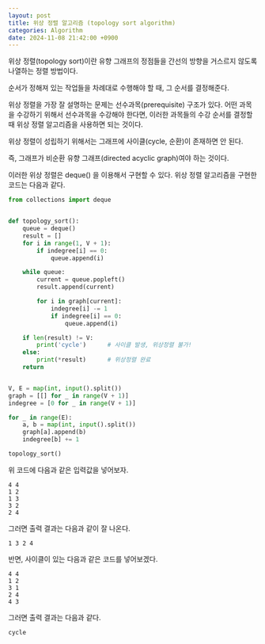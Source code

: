 ```yaml
---
layout: post
title: 위상 정렬 알고리즘 (topology sort algorithm)
categories: Algorithm
date: 2024-11-08 21:42:00 +0900
---
```

위상 정렬(topology sort)이란 유향 그래프의 정점들을 간선의 방향을 거스르지 않도록 나열하는 정렬 방법이다.

순서가 정해져 있는 작업들을 차례대로 수행해야 할 때, 그 순서를 결정해준다.

위상 정렬을 가장 잘 설명하는 문제는 선수과목(prerequisite) 구조가 있다. 어떤 과목을 수강하기 위해서 선수과목을 수강해야 한다면, 이러한 과목들의 수강 순서를 결정할 때 위상 정렬 알고리즘을 사용하면 되는 것이다.

위상 정렬이 성립하기 위해서는 그래프에 사이클(cycle, 순환)이 존재하면 안 된다.

즉, 그래프가 비순환 유향 그래프(directed acyclic graph)여야 하는 것이다.

이러한 위상 정렬은 deque() 을 이용해서 구현할 수 있다. 위상 정렬 알고리즘을 구현한 코드는 다음과 같다.

```python
from collections import deque


def topology_sort():
    queue = deque()
    result = []
    for i in range(1, V + 1):
        if indegree[i] == 0:
            queue.append(i)

    while queue:
        current = queue.popleft()
        result.append(current)

        for i in graph[current]:
            indegree[i] -= 1
            if indegree[i] == 0:
                queue.append(i)

    if len(result) != V:
        print('cycle')      # 사이클 발생, 위상정렬 불가!
    else:
        print(*result)      # 위상정렬 완료
    return


V, E = map(int, input().split())
graph = [[] for _ in range(V + 1)]
indegree = [0 for _ in range(V + 1)]

for _ in range(E):
    a, b = map(int, input().split())
    graph[a].append(b)
    indegree[b] += 1

topology_sort()
```

위 코드에 다음과 같은 입력값을 넣어보자.

```
4 4
1 2
1 3
3 2
2 4
```

그러면 출력 결과는 다음과 같이 잘 나온다.

```
1 3 2 4
```

반면, 사이클이 있는 다음과 같은 코드를 넣어보겠다.

```
4 4
1 2
3 1
2 4
4 3
```

그러면 출력 결과는 다음과 같다.

```
cycle
```